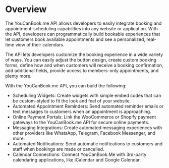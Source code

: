 # Overview

The YouCanBook.me API allows developers to easily integrate booking and
appointment-scheduling capabilities into any website or application. With the
API, developers can programmatically build bookable experiences that let
customers book available appointments and see a personalized, real-time view of
their calendars.

The API lets developers customize the booking experience in a wide variety of
ways. You can easily adjust the button design, create custom booking forms,
define how and when customers will receive a booking confirmation, add
additional fields, provide access to members-only appointments, and plenty
more.

With the YouCanBook.me API, you can build the following:

- Scheduling Widgets: Create widgets with simple embed codes that can be
  custom-styled to fit the look and feel of your website.
- Automated Appointment Reminders: Send automated reminder emails or text
  messages to customers when an appointment is approaching.
- Online Payment Portals: Link the WooCommerce or Shopify payment gateways to
  the YouCanBook.me API for secure online payments.
- Messaging Integrations: Create automated messaging experiences with other
  providers like WhatsApp, Telegram, Facebook Messenger, and more.
- Automated Notifications: Send automatic notifications to customers and staff
  when bookings are made or cancelled.
- Calendar Connections: Connect YouCanBook.Me with 3rd-party calendaring
  applications, like iCalendar and Google Calendar.
